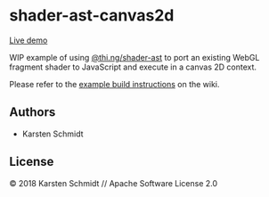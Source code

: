 # shader-ast-canvas2d

[Live demo](http://demo.thi.ng/umbrella/shader-ast-canvas2d/)

WIP example of using
[@thi.ng/shader-ast](https://github.com/thi-ng/umbrella/tree/feature/webgl/packages/shader-ast)
to port an existing WebGL fragment shader to JavaScript and execute in a
canvas 2D context.

Please refer to the [example build instructions](https://github.com/thi-ng/umbrella/wiki/Example-build-instructions) on the wiki.

## Authors

- Karsten Schmidt

## License

&copy; 2018 Karsten Schmidt // Apache Software License 2.0
